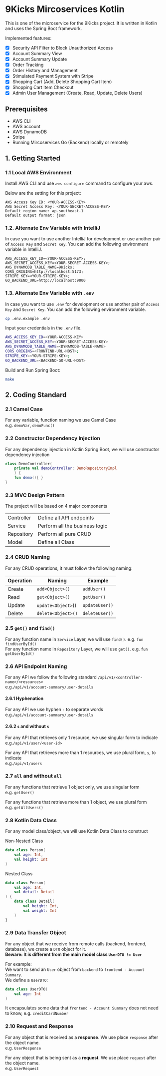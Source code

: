 # 9Kicks Mircoservices Kotlin

This is one of the microservice for the 9Kicks project. It is written in Kotlin and uses the Spring Boot framework.

Implemented features:

- [x] Security API Filter to Block Unauthorized Access
- [x] Account Summary View
- [x] Account Summary Update
- [x] Order Tracking
- [x] Order History and Management
- [x] Stimulated Payment System with Stripe
- [x] Shopping Cart (Add, Delete Shopping Cart Item)
- [x] Shopping Cart Item Checkout
- [x] Admin User Management (Create, Read, Update, Delete Users)

## Prerequisites

- AWS CLI
- AWS account
- AWS DynamoDB
- Stripe
- Running Mircoservices Go (Backend) locally or remotely

## 1. Getting Started

### 1.1 Local AWS Environment
Install AWS CLI and use `aws configure` command to configure your aws.

 Below are the setting for this project:
```
AWS Access Key ID: <YOUR-ACCESS-KEY>
AWS Secret Access Key: <YOUR-SECRET-ACCESS-KEY>
Default region name: ap-southeast-1
Default output format: json
```

### 1.2. Alternate Env Variable with IntelliJ
In case you want to use another IntelliJ for development or use another pair of `Access Key` and `Secret Key`.
You can add the following environment variable in IntelliJ.
```
AWS_ACCESS_KEY_ID=<YOUR-ACCESS-KEY>;
AWS_SECRET_ACCESS_KEY=<YOUR-SECRET-ACCESS-KEY>;
AWS_DYNAMODB_TABLE_NAME=9Kicks;
CORS_ORIGINS=http://localhost:5173;
STRIPE_KEY=<YOUR-STRIPE-KEY>;
GO_BACKEND_URL=http://localhost:9000
```

### 1.3. Alternate Env Variable with `.env`
In case you want to use `.env` for development or use another pair of `Access Key` and `Secret Key`.
You can add the following environment variable.

```bash
cp .env.example .env
```

Input your credentials in the `.env` file.

```bash
AWS_ACCESS_KEY_ID=<YOUR-ACCESS-KEY>
AWS_SECRET_ACCESS_KEY=<YOUR-SECRET-ACCESS-KEY>
AWS_DYNAMODB_TABLE_NAME=<DYNAMODB-TABLE-NAME>
CORS_ORIGINS=<FRONTEND-URL-HOST>;
STRIPE_KEY=<YOUR-STRIPE-KEY>;
GO_BACKEND_URL=<BACKEND-GO-URL-HOST>
```

Build and Run Spring Boot:

```bash
make
```

## 2. Coding Standard

### 2.1 Camel Case
For any variable, function naming we use Camel Case
<br>e.g. `demoVar`, `demoFunc()`

### 2.2 Constructor Dependency Injection
For any dependency injection in Kotlin Spring Boot, we will use constructor dependency injection
```kotlin
class DemoController(
    private val demoController: DemoRepositoryImpl
    ) {
    fun demo(){ }
}
```
### 2.3 MVC Design Pattern
The project will be based on 4 major components

<table>
<tr>
    <td>Controller</td>
    <td>Define all API endpoints</td>
</tr>
<tr>
    <td>Service</td>
    <td>Perform all the business logic</td>
</tr>
<tr>
    <td>Repository</td>
    <td>Perform all pure CRUD</td>
</tr>
<tr>
    <td>Model</td>
    <td>Define all Class</td>
</tr>
</table>

### 2.4 CRUD Naming
For any CRUD operations, it must follow the following naming:

| Operation | Naming             | Example        |
|-----------|--------------------|----------------|
| Create    | `add<Object>()`    | `addUser()`    |
| Read      | `get<Object>()`    | `getUser()`    |
| Update    | `update<Object>`() | `updateUser()` |
| Delete    | `delete<Object>()` | `deleteUser()` |

### 2.5 `get()` and `find()`
For any function name in `Service` Layer, we will use `find()`.
e.g. `fun findUserById()`
<br>
For any function name in `Repository` Layer, we will use `get()`.
e.g. `fun getUserById()`

### 2.6 API Endpoint Naming
For any API we follow the following standard `/api/v1/<controller-name>/<resources>`
<br>e.g.`/api/v1/account-summary/user-details`
#### 2.6.1 Hyphenation
For any API we use hyphen `-` to separate words
<br>e.g.`/api/v1/account-summary/user-details`

#### 2.6.2 `s` and without `s`
For any API that retrieves only 1 resource, we use singular form to indicate
<br>e.g.`/api/v1/user/<user-id>`

For any API that retrieves more than 1 resources, we use plural form, `s`, to indicate
<br>e.g.`/api/v1/users`

### 2.7 `all` and without `all`
For any functions that retrieve 1 object only, we use singular form
<br>e.g. `getUser()`

For any functions that retrieve more than 1 object, we use plural form
<br>e.g. `getAllUsers()`


### 2.8 Kotlin Data Class
For any model class/object, we will use Kotlin Data Class to construct

Non-Nested Class
```kotlin
data class Person(
    val age: Int,
    val height: Int
)
```
Nested Class
```kotlin
data class Person(
    val age: Int,
    val detail: Detail
) {
    data class Detail(
        val height: Int,
        val weight: Int
    )
}
```

### 2.9 Data Transfer Object
For any object that we receive from remote calls (backend, frontend, database),
we create a `DTO` object for it.<br>
**Beware: It is different from the main model class `UserDTO != User`**

For example:<br>
We want to send an `User` object from `backend` to `frontend - Account Summary`.<br>
We define a `UserDTO`:
```kotlin
data class UserDTO(
    val age: Int
)
```
It encapsulates some data that `frontend - Account Summary` does not need to know, e.g. `creditCardNumber`

### 2.10 Request and Response
For any object that is received as a **response**. We use place `response` after the object name.<br>
e.g. `UserResponse`

For any object that is being sent as a **request**. We use place `request` after the object name.<br>
e.g. `UserRequest`